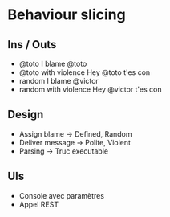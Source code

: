 # Behaviour slicing
## Ins / Outs
* @toto                 I blame @toto
* @toto with violence   Hey @toto t'es con
* random                I blame @victor
* random with violence  Hey @victor t'es con

## Design
* Assign blame    -> Defined, Random
* Deliver message -> Polite, Violent
* Parsing         -> Truc executable

## UIs
* Console avec paramètres
* Appel REST
